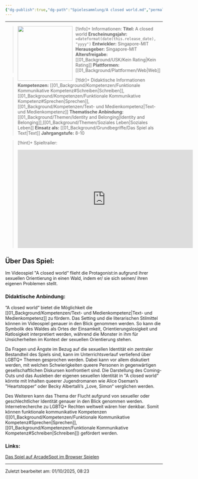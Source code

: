 ```yaml
---
{"dg-publish":true,"dg-path":"Spielesammlung/A closed world.md","permalink":"/spielesammlung/a-closed-world/","noteIcon":"2"}
---
```


---
>[!info]+ Informationen:
><img src="https://www.stiftung-digitale-spielekultur.de/app/uploads/2020/04/AClosedWorld-212x300.jpg" style="float:left;height:175px;padding-right:10px">**Titel:** A closed world
>**Erscheinungsjahr:** `=dateformat(date(this.release_date), "yyyy")`
>**Entwickler:** Singapore-MIT
>**Herausgeber:** Singapore-MIT
>**Altersfreigabe:** [[01_Background/USK/Kein Rating\|Kein Rating]]
>**Plattformen:** [[01_Background/Plattformen/Web\|Web]]

>[!tldr]+ Didaktische Informationen
>**Kompetenzen:** [[01_Background/Kompetenzen/Funktionale Kommunikative Kompetenz#Schreiben\|Schreiben]],[[01_Background/Kompetenzen/Funktionale Kommunikative Kompetenz#Sprechen\|Sprechen]],[[01_Background/Kompetenzen/Text- und Medienkompetenz\|Text- und Medienkompetenz]]
>**Thematische Anbindung:** [[01_Background/Themen/Identity and Belonging\|Identity and Belonging]],[[01_Background/Themen/Soziales Leben\|Soziales Leben]]
>**Einsatz als:** [[01_Background/Grundbegriffe/Das Spiel als Text\|Text]]
>**Jahrgangstufe:** 8-10

>[!hint]+ Spieltrailer:
><iframe width="560" height="315" src="https://www.youtube.com/embed/wYT_s7xWYfM?si=JAKQ0Z8hCMHo6jDr" title="YouTube video player" frameborder="0" allow="accelerometer; autoplay; clipboard-write; encrypted-media; gyroscope; picture-in-picture; web-share" referrerpolicy="strict-origin-when-cross-origin" allowfullscreen></iframe>


## Über Das Spiel:
Im Videospiel "A closed world“ flieht die Protagonist:in aufgrund ihrer sexuellen Orientierung in einen Wald, indem er/ sie sich seinen/ ihren eigenen Problemen stellt.
### Didaktische Anbindung:
“A closed world“ bietet die Möglichkeit die [[01_Background/Kompetenzen/Text- und Medienkompetenz\|Text- und Medienkompetenz]] zu fördern. Das Setting und die literarischen Stilmittel können im Videospiel genauer in den Blick genommen werden. So kann die Symbolik des Waldes als Ortes der Einsamkeit, Orientierungslosigkeit und Ratlosigkeit interpretiert werden, während die Monster in ihm für Unsicherheiten im Kontext der sexuellen Orientierung stehen. 

Da Fragen und Ängste im Bezug auf die sexuellen Identität ein zentraler Bestandteil des Spiels sind, kann im Unterrichtsverlauf vertiefend über LGBTQ+ Themen gesprochen werden. Dabei kann vor allem diskutiert werden, mit welchen Schwierigkeiten queere Personen in gegenwärtigen gesellschaftlichen Diskursen konfrontiert sind. Die Darstellung des Coming-Outs und das Ausleben der eigenen sexuellen Identität in "A closed world“ könnte mit Inhalten queerer Jugendromanen wie Alice Oseman’s "Heartstopper“ oder Becky Albertalli’s „Love, Simon“ verglichen werden.

Des Weiteren kann das Thema der Flucht aufgrund von sexueller oder geschlechtlicher Identität genauer in den Blick genommen werden. Internetrecherche zu LGBTQ+ Rechten weltweit wären hier denkbar. Somit können funktionale kommunikative Kompetenzen ([[01_Background/Kompetenzen/Funktionale Kommunikative Kompetenz#Sprechen\|Sprechen]], [[01_Background/Kompetenzen/Funktionale Kommunikative Kompetenz#Schreiben\|Schreiben]]) gefördert werden.
### Links:  
[Das Spiel auf ArcadeSpot im Browser Spielen](https://arcadespot.com/game/a-closed-world/)

---
Zuletzt bearbeitet am: 01/10/2025, 08:23